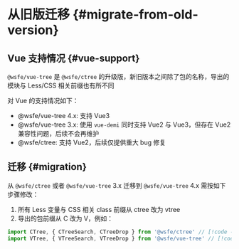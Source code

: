 # 从旧版迁移 {#migrate-from-old-version}

## Vue 支持情况 {#vue-support}

`@wsfe/vue-tree` 是 `@wsfe/ctree` 的升级版，新旧版本之间除了包的名称，导出的模块与 Less/CSS 相关前缀也有所不同

对 Vue 的支持情况如下：

- @wsfe/vue-tree 4.x: 支持 Vue3
- @wsfe/vue-tree 3.x: 使用 `vue-demi` 同时支持 Vue2 与 Vue3，但存在 Vue2 兼容性问题，后续不会再维护
- @wsfe/ctree: 支持 Vue2，后续仅提供重大 bug 修复

## 迁移 {#migration}

从 `@wsfe/ctree` 或者 `@wsfe/vue-tree` 3.x 迁移到 `@wsfe/vue-tree` 4.x 需按如下步骤修改：

1. 所有 Less 变量与 CSS 相关 class 前缀从 ctree 改为 vtree
2. 导出的包前缀从 C 改为 V，例如：

```typescript
import CTree, { CTreeSearch, CTreeDrop } from '@wsfe/ctree' // [!code --]
import VTree, { VTreeSearch, VTreeDrop } from '@wsfe/vue-tree' // [!code ++]
```
